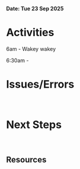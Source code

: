 **Date: Tue 23 Sep 2025**<br>

# Activities

6am - Wakey wakey

6:30am - 

# Issues/Errors

<br>

# Next Steps

<br>

## Resources

<br>
